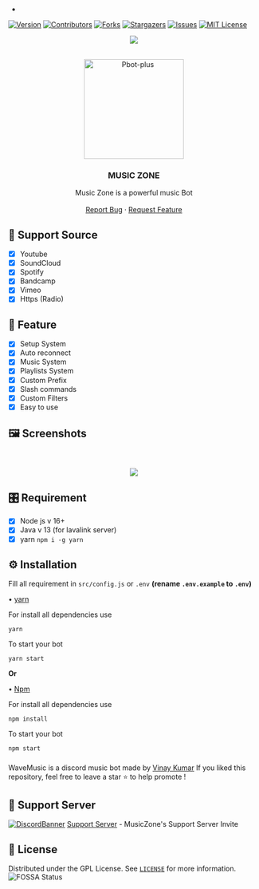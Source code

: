 *
[![Version][version-shield]](version-url)
[![Contributors][contributors-shield]][contributors-url]
[![Forks][forks-shield]][forks-url]
[![Stargazers][stars-shield]][stars-url]
[![Issues][issues-shield]][issues-url]
[![MIT License][license-shield]][license-url]
<center><img src="https://capsule-render.vercel.app/api?type=waving&color=gradient&height=200&section=header&text=MUSIC_ZONE&fontSize=80&fontAlignY=35&animation=twinkling&fontColor=gradient" /></center>


<!-- PROJECT LOGO -->
<br />
<p align="center">
  <a href="https://github.com/Vinay13Kumar/MUSIC-ZONE/tree/main">
    <img src="https://media.discordapp.net/attachments/1099744359450152972/1108979037021417562/mzlarge.gif" alt="Pbot-plus" width="200" height="200">
  </a>

  <h3 align="center">MUSIC ZONE</h3>

  <p align="center">
    Music Zone is  a powerful music Bot
    <br />
    <br />
    <a href="https://github.com/Vinay13Kumar/MUSIC-ZONE/issues">Report Bug</a>
    ·
    <a href="https://github.com/Vinay13Kumar/MUSIC-ZONE/pulls">Request Feature</a>
  </p>
</p>
<!-- ABOUT THE PROJECT -->


## 🎵 Support Source
- [x] Youtube
- [x] SoundCloud
- [x] Spotify
- [x] Bandcamp
- [x] Vimeo
- [x] Https (Radio)
## 🌟 Feature
- [x] Setup System
- [X] Auto reconnect 
- [x] Music System
- [x] Playlists System
- [x] Custom Prefix
- [x] Slash commands
- [x] Custom Filters
- [x] Easy to use
## 🖼️ Screenshots
<br />
<p align="center">
  <a href="https://github.com/brblacky/WaveMusic">
    <img src="https://media.discordapp.net/attachments/1108777925827907707/1108995307162841149/image.png">
  </a>
</p>

## 🎛️ Requirement
- [x] Node js v 16+
- [x] Java v 13 (for lavalink server)
- [x] yarn  `npm i -g yarn `
## ⚙️ Installation 
Fill all requirement in `src/config.js` or `.env` **(rename `.env.example` to `.env`)**

• [yarn](https://yarnpkg.com/)

For install all dependencies use
```
yarn
```
To start your bot 
```
yarn start
```
**Or**

• [Npm](https://www.npmjs.com/)

For install all dependencies use
```
npm install
```
To start your bot 
```
npm start
```
###
WaveMusic is a discord music bot made by [Vinay Kumar](https://github.com/Vinay13Kumar)
If you liked this repository, feel free to leave a star ⭐ to help promote !

## 💌 Support Server
[![DiscordBanner](https://media.discordapp.net/attachments/1108777925827907707/1108996508826751038/image.png)](https://discord.gg/c2MyY4WMQv)
[Support Server](https://discord.gg/c2MyY4WMQv) - MusicZone's Support Server Invite


<!-- LICENSE -->

## 🔐 License

Distributed under the  GPL License. See [`LICENSE`](https://github.com/brblacky/WaveMusic/blob/master/LICENSE) for more information.
 ![FOSSA Status](https://app.fossa.com/api/projects/git%2Bgithub.com%2Fbrblacky%2FWaveMusic.svg?type=shield)

[version-shield]: https://img.shields.io/github/package-json/v/brblacky/WaveMusic?style=for-the-badge
[version-url]: https://github.com/Vinay13Kumar
[contributors-shield]: https://img.shields.io/github/contributors/brblacky/WaveMusic.svg?style=for-the-badge
[contributors-url]: https://github.com/Vinay13Kumar/MUSIC-ZONE/graphs/contributors
[forks-shield]: https://img.shields.io/github/forks/brblacky/WaveMusic.svg?style=for-the-badge
[forks-url]: https://github.com/Vinay13Kumar/MUSIC-ZONE/network
[stars-shield]: https://img.shields.io/github/stars/brblacky/WaveMusic.svg?style=for-the-badge
[stars-url]: https://github.com/brblacky/lavamusic/stargazers
[issues-shield]: https://img.shields.io/github/issues/brblacky/WaveMusic.svg?style=for-the-badge
[issues-url]: https://github.com/Vinay13Kumar/MUSIC-ZONE/issues
[license-shield]: https://img.shields.io/github/license/brblacky/WaveMusic.svg?style=for-the-badge
[license-url]: https://github.com/Vinay13Kumar/MUSIC-ZONE/blob/main/LICENSE
